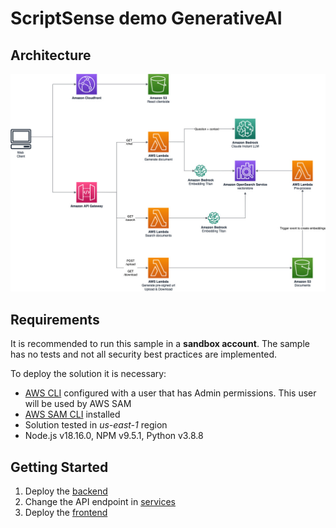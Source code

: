 # ScriptSense demo GenerativeAI

## Architecture

![Architecture](./assets/architecture.jpg)

## Requirements

It is recommended to run this sample in a **sandbox account**. The sample has no tests and not all security best practices are implemented.

To deploy the solution it is necessary:

- [AWS CLI](https://docs.aws.amazon.com/en_us/cli/latest/userguide/getting-started-install.html) configured with a user that has Admin permissions. This user will be used by AWS SAM
- [AWS SAM CLI](https://docs.aws.amazon.com/serverless-application-model/latest/developerguide/install-sam-cli.html) installed
- Solution tested in _us-east-1_ region
- Node.js v18.16.0, NPM v9.5.1, Python v3.8.8

## Getting Started

1. Deploy the [backend](./backend/README.md)
2. Change the API endpoint in [services](./frontend/src/services/api.js)
3. Deploy the [frontend](./frontend/README.md)
